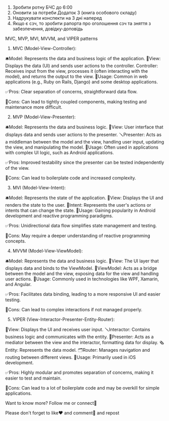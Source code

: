 1. Зробити ротну БЧС до 6:00
2. Оновити за потреби Додаток 3 (книга особового складу)
3. Надрукувати конспекти на 3 дні наперед
4. Якщо є сзч, то зробити рапорта про оголошення сзч та зняття з забезпечення, довідку-доповідь

MVC, MVP, MVI, MVVM, and VIPER patterns

1. MVC (Model-View-Controller):

🛎Model: Represents the data and business logic of the application.
🔎View: Displays the data (UI) and sends user actions to the controller.
Controller: Receives input from the view, processes it (often interacting with the model), and returns the output to the view.
🧲Usage: Common in web applications (e.g., Ruby on Rails, Django) and some desktop applications.

✅️Pros: Clear separation of concerns, straightforward data flow.

📛Cons: Can lead to tightly coupled components, making testing and maintenance more difficult.

2. MVP (Model-View-Presenter):

🛎Model: Represents the data and business logic.
🔎View: User interface that displays data and sends user actions to the presenter.
🪛Presenter: Acts as a middleman between the model and the view, handling user input, updating the view, and manipulating the model.
🧲Usage: Often used in applications with complex UI logic, such as Android applications.

✅️Pros: Improved testability since the presenter can be tested independently of the view.

📛Cons: Can lead to boilerplate code and increased complexity.

3. MVI (Model-View-Intent):

🛎Model: Represents the state of the application.
🔎View: Displays the UI and renders the state to the user.
🔧Intent: Represents the user's actions or intents that can change the state.
🧲Usage: Gaining popularity in Android development and reactive programming paradigms.

✅️Pros: Unidirectional data flow simplifies state management and testing.

📛Cons: May require a deeper understanding of reactive programming concepts.

4. MVVM (Model-View-ViewModel):

🛎Model: Represents the data and business logic.
🔎View: The UI layer that displays data and binds to the ViewModel.
🔦ViewModel: Acts as a bridge between the model and the view, exposing data for the view and handling user actions.
🧲Usage: Commonly used in technologies like WPF, Xamarin, and Angular.

✅️Pros: Facilitates data binding, leading to a more responsive UI and easier testing.

📛Cons: Can lead to complex interactions if not managed properly.

5. VIPER (View-Interactor-Presenter-Entity-Router):

🔎View: Displays the UI and receives user input.
🪛Interactor: Contains business logic and communicates with the entity.
🔧Presenter: Acts as a mediator between the view and the interactor, formatting data for display.
🗞Entity: Represents the data model.
🗂Router: Manages navigation and routing between different views.
🧲Usage: Primarily used in iOS development.

✅️Pros: Highly modular and promotes separation of concerns, making it easier to test and maintain.

📛Cons: Can lead to a lot of boilerplate code and may be overkill for simple applications.

Want to know more? Follow me or connect🥂

Please don't forget to like❤️ and comment💭 and repost
